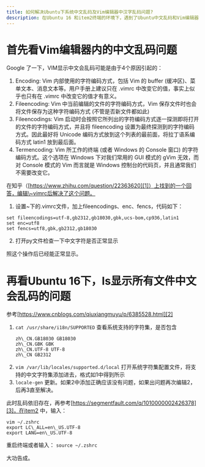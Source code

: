 ```yaml
---
title: 如何解决Ubuntu下系统中文乱码及Vim编辑器中汉字乱码问题?
description: 在Ubuntu 16 和item2终端的环境下，遇到了Ubuntu中文乱码和Vim编辑器中的汉字乱码问题。VIM乱码修改当前的.vimrc后显示正常，item2则修改~.zshrc后显示正常。
---
```


# 首先看Vim编辑器内的中文乱码问题
Google 了一下，VIM显示中文会乱码可能是由于4个原因引起的：
1. Encoding: Vim 内部使用的字符编码方式，包括 Vim 的 buffer (缓冲区)、菜单文本、消息文本等。用户手册上建议只在 .vimrc 中改变它的值，事实上似乎也只有在 .vimrc 中改变它的值才有意义。
2. Fileencoding: Vim 中当前编辑的文件的字符编码方式，Vim 保存文件时也会将文件保存为这种字符编码方式 (不管是否新文件都如此)
3. Fileencodings: Vim 启动时会按照它所列出的字符编码方式逐一探测即将打开的文件的字符编码方式，并且将 fileencoding 设置为最终探测到的字符编码方式。因此最好将 Unicode 编码方式放到这个列表的最前面，将拉丁语系编码方式 latin1 放到最后面。
4. Termencoding: Vim 所工作的终端 (或者 Windows 的 Console 窗口) 的字符编码方式。这个选项在 Windows 下对我们常用的 GUI 模式的 gVim 无效，而对 Console 模式的 Vim 而言就是 Windows 控制台的代码页，并且通常我们不需要改变它。        


在知乎（[https://www.zhihu.com/question/22363620][1]）上找到的一个回答，编辑\~vimrc后解决了这个问题。

1. 设置\~下的.vimrc文件，加上fileencodings、enc、fencs，代码如下：
````
set fileencodings=utf-8,gb2312,gb18030,gbk,ucs-bom,cp936,latin1        
set enc=utf8        
set fencs=utf8,gbk,gb2312,gb18030       
````

2. 打开py文件检查一下中文字符是否正常显示


照这个操作后已经能正常显示。
# 再看Ubuntu 16下，ls显示所有文件中文会乱码的问题
参考[https://www.cnblogs.com/qiuxiangmuyu/p/6385528.html][2]
1. `cat /usr/share/i18n/SUPPORTED` 查看系统支持的字符集，是否包含  
	````
	zh\_CN.GB18030 GB18030  
	zh\_CN.GBK GBK  
	zh\_CN.UTF-8 UTF-8  
	zh\_CN GB2312  
	````
2. `vim /var/lib/locales/supported.d/local` 打开系统字符集配置文件，将支持的中文字符集添加进去，格式如1中得到所示
3. `locale-gen` 更新。如果2中添加正确应该没有问题，如果出问题再次编辑2，后再3直至解决。

此时乱码依旧存在，再参考[https://segmentfault.com/q/1010000002426378][3]，在item2 中，输入：  
````
vim ~/.zshrc
export LC\_ALL=en\_US.UTF-8
export LANG=en\_US.UTF-8
````

重启终端或者输入：
``
source ~/.zshrc
``

大功告成。

[1]:	https://www.zhihu.com/question/22363620
[2]:	https://www.cnblogs.com/qiuxiangmuyu/p/6385528.html
[3]:	https://segmentfault.com/q/1010000002426378
